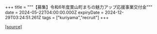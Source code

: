 +++
title = """【募集】令和6年度栗山町まちの魅力アップ応援事業交付金"""
date = 2024-05-22T04:00:00.000Z
expiryDate = 2024-12-29T03:24:51.261Z
tags = ["kuriyama","recruit"]
+++


[[source]](https://www.town.kuriyama.hokkaido.jp/soshiki/31/633.html)
